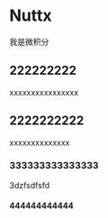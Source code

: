 # Nuttx



我是微积分


## 222222222
xxxxxxxxxxxxxxxx
## 2222222222
xxxxxxxxxxxxxx


### 333333333333333 


3dzfsdfsfd


#### 444444444444